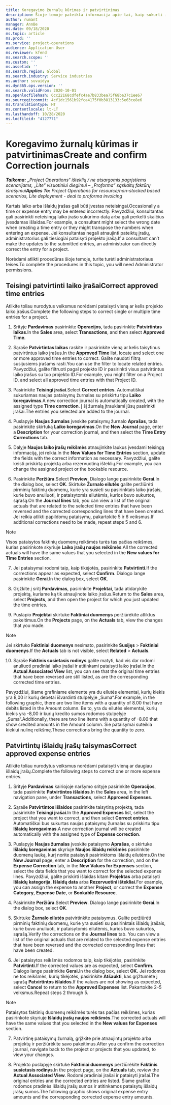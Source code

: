 ```yaml
---
title: Koregavimo žurnalų kūrimas ir patvirtinimas
description: Šioje temoje pateikta informacija apie tai, kaip sukurti ir patvirtinti koregavimo žurnalą.
author: rumant
manager: AnnBe
ms.date: 09/18/2020
ms.topic: article
ms.prod: ''
ms.service: project-operations
audience: Application User
ms.reviewer: kfend
ms.search.scope: ''
ms.custom: ''
ms.assetid: ''
ms.search.region: Global
ms.search.industry: Service industries
ms.author: suvaidya
ms.dyn365.ops.version: ''
ms.search.validFrom: 2020-10-01
ms.openlocfilehash: 6cc22168cdfefc4ae7b833bea75f68ba37c1ee67
ms.sourcegitcommit: 4cf1dc1561b92fca4175f0b3813133c5e63ce8e6
ms.translationtype: HT
ms.contentlocale: lt-LT
ms.lasthandoff: 10/28/2020
ms.locfileid: "4127771"
---
```

# <a name="create-and-confirm-correction-journals"></a><span data-ttu-id="6d93e-103">Koregavimo žurnalų kūrimas ir patvirtinimas</span><span class="sxs-lookup"><span data-stu-id="6d93e-103">Create and confirm Correction journals</span></span>

<span data-ttu-id="6d93e-104">_**Taikoma:** „Project Operations“ išteklių / ne atsargomis pagrįstiems scenarijams, „Lite“ visuotiniui diegimui – „Proforma“ sąskaitų faktūrų išrašymui_</span><span class="sxs-lookup"><span data-stu-id="6d93e-104">_**Applies To:** Project Operations for resource/non-stocked based scenarios, Lite deployment - deal to proforma invoicing_</span></span>

<span data-ttu-id="6d93e-105">Kartais laiko arba išlaidų įrašas gali būti įvestas neteisingai.</span><span class="sxs-lookup"><span data-stu-id="6d93e-105">Occasionally a time or expense entry may be entered incorrectly.</span></span> <span data-ttu-id="6d93e-106">Pavyzdžiui, konsultantas gali pasirinkti neteisingą laiko įrašo sukūrimo datą arba gali perkelti skaičius įvesdamas išlaidas.</span><span class="sxs-lookup"><span data-stu-id="6d93e-106">For example, a consultant might select the wrong date when creating a time entry or they might transpose the numbers when entering an expense.</span></span> <span data-ttu-id="6d93e-107">Jei konsultantas negali atnaujinti pateiktų įrašų, administratorius gali tiesiogiai pataisyti projekto įrašą.</span><span class="sxs-lookup"><span data-stu-id="6d93e-107">If a consultant can’t make the updates to the submitted entries, an administrator can directly correct the entry for a project.</span></span>

<span data-ttu-id="6d93e-108">Norėdami atlikti procedūras šioje temoje, turite turėti administratoriaus teises.</span><span class="sxs-lookup"><span data-stu-id="6d93e-108">To complete the procedures in this topic, you will need Administrator permissions.</span></span>

## <a name="correct-approved-time-entries"></a><span data-ttu-id="6d93e-109">Teisingi patvirtinti laiko įrašai</span><span class="sxs-lookup"><span data-stu-id="6d93e-109">Correct approved time entries</span></span>     

<span data-ttu-id="6d93e-110">Atlikite toliau nurodytus veiksmus norėdami pataisyti vieną ar kelis projekto laiko įrašus.</span><span class="sxs-lookup"><span data-stu-id="6d93e-110">Complete the following steps to correct single or multiple time entries for a project.</span></span>

1. <span data-ttu-id="6d93e-111">Srityje **Pardavimas** pasirinkite **Operacijos**, tada pasirinkite **Patvirtintas laikas**.</span><span class="sxs-lookup"><span data-stu-id="6d93e-111">In the **Sales** area, select **Transactions**, and then select **Approved Time**.</span></span> 

2. <span data-ttu-id="6d93e-112">Sąraše **Patvirtintas laikas** raskite ir pasirinkite vieną ar kelis taisytinus patvirtintus laiko įrašus.</span><span class="sxs-lookup"><span data-stu-id="6d93e-112">In the **Approved Time** list, locate and select one or more approved time entries to correct.</span></span> <span data-ttu-id="6d93e-113">Galite naudoti filtrą susijusiems įrašams rasti.</span><span class="sxs-lookup"><span data-stu-id="6d93e-113">You can use the filter to locate related entries.</span></span> <span data-ttu-id="6d93e-114">Pavyzdžiui, galite filtruoti pagal projekto ID ir pasirinkti visus patvirtintus laiko įrašus su tuo projekto ID.</span><span class="sxs-lookup"><span data-stu-id="6d93e-114">For example, you might filter on a Project ID, and select all approved time entries with that Project ID.</span></span>

3. <span data-ttu-id="6d93e-115">Pasirinkite **Teisingi įrašai**.</span><span class="sxs-lookup"><span data-stu-id="6d93e-115">Select **Correct entries**.</span></span> <span data-ttu-id="6d93e-116">Automatiškai sukuriamas naujas pataisymų žurnalas su priskirtu tipu **Laiko koregavimas**.</span><span class="sxs-lookup"><span data-stu-id="6d93e-116">A new correction journal is automatically created, with the assigned type **Time correction**.</span></span> <span data-ttu-id="6d93e-117">Į šį žurnalą įtraukiami jūsų pasirinkti įrašai.</span><span class="sxs-lookup"><span data-stu-id="6d93e-117">The entries you selected are added to the journal.</span></span> 

4. <span data-ttu-id="6d93e-118">Puslapyje **Naujas žurnalas** įveskite pataisymų žurnalo **Aprašas**, tada pasirinkite skirtuką **Laiko koregavimas**.</span><span class="sxs-lookup"><span data-stu-id="6d93e-118">On the **New Journal** page, enter a **Description** for your correction journal, and then select the **Time Entry Corrections** tab.</span></span>  

5. <span data-ttu-id="6d93e-119">Dalyje **Naujos laiko įrašų reikšmės** atnaujinkite laukus įvesdami teisingą informaciją, jei reikia.</span><span class="sxs-lookup"><span data-stu-id="6d93e-119">In the **New Values for Time Entries** section, update the fields with the correct information as necessary.</span></span> <span data-ttu-id="6d93e-120">Pavyzdžiui, galite keisti priskirtą projektą arba rezervuotiną išteklių.</span><span class="sxs-lookup"><span data-stu-id="6d93e-120">For example, you can change the assigned project or the bookable resource.</span></span>

6. <span data-ttu-id="6d93e-121">Pasirinkite **Peržiūra**.</span><span class="sxs-lookup"><span data-stu-id="6d93e-121">Select **Preview**.</span></span> <span data-ttu-id="6d93e-122">Dialogo lange pasirinkite **Gerai**.</span><span class="sxs-lookup"><span data-stu-id="6d93e-122">In the dialog box, select **OK**.</span></span> <span data-ttu-id="6d93e-123">Skirtuke **Žurnalo eilutės** galite peržiūrėti pirminių faktinių duomenų, kurie yra susieti su pasirinktais laiko įrašais, kurie buvo anuliuoti, ir pataisytomis eilutėmis, kurios buvo sukurtos, sąrašą.</span><span class="sxs-lookup"><span data-stu-id="6d93e-123">On the **Journal lines** tab, you can view a list of the original actuals that are related to the selected time entries that have been reversed and the corrected corresponding lines that have been created.</span></span> <span data-ttu-id="6d93e-124">Jei reikia atlikti papildomų pataisymų, pakartokite 5 ir 6 veiksmus.</span><span class="sxs-lookup"><span data-stu-id="6d93e-124">If additional corrections need to be made, repeat steps 5 and 6.</span></span> 

> [!NOTE]
> <span data-ttu-id="6d93e-125">Visos pataisytos faktinių duomenų reikšmės turės tas pačias reikšmes, kurias pasirinkote skyriuje **Laiko įrašų naujos reikšmės**.</span><span class="sxs-lookup"><span data-stu-id="6d93e-125">All the corrected actuals will have the same values that you selected in the **New values for Time Entries** section.</span></span>

7. <span data-ttu-id="6d93e-126">Jei pataisymai rodomi taip, kaip tikėjotės, pasirinkite **Patvirtinti**.</span><span class="sxs-lookup"><span data-stu-id="6d93e-126">If the corrections appear as expected, select **Confirm**.</span></span> <span data-ttu-id="6d93e-127">Dialogo lange pasirinkite **Gerai**.</span><span class="sxs-lookup"><span data-stu-id="6d93e-127">In the dialog box, select **OK**.</span></span>

8. <span data-ttu-id="6d93e-128">Grįžkite į sritį **Pardavimas**, pasirinkite **Projektai**, tada atidarykite projektą, kuriame ką tik atnaujinote laiko įrašus.</span><span class="sxs-lookup"><span data-stu-id="6d93e-128">Return to the **Sales** area, select **Projects**, and then open the project for which you just updated the time entries.</span></span> 

9. <span data-ttu-id="6d93e-129">Puslapio **Projektai** skirtuke **Faktiniai duomenys** peržiūrėkite atliktus pakeitimus.</span><span class="sxs-lookup"><span data-stu-id="6d93e-129">On the **Projects** page, on the **Actuals** tab, view the changes that you made.</span></span> 

> [!NOTE]
> <span data-ttu-id="6d93e-130">Jei skirtuko **Faktiniai duomenys** nesimato, pasirinkite **Susijęs** > **Faktiniai duomenys**.</span><span class="sxs-lookup"><span data-stu-id="6d93e-130">If the **Actuals** tab is not visible, select **Related** > **Actuals**.</span></span>  

10. <span data-ttu-id="6d93e-131">Sąraše **Faktinis susietasis rodinys** galite matyti, kad vis dar rodomi anuliuoti pradiniai laiko įrašai ir atitinkami pataisyti laiko įrašai.</span><span class="sxs-lookup"><span data-stu-id="6d93e-131">In the **Actual Associated View** list, you can see that the original time entries that have been reversed are still listed, as are the corresponding corrected time entries.</span></span> 

<span data-ttu-id="6d93e-132">Pavyzdžiui, šiame grafiniame elemente yra du eilutės elementai, kurių kiekis yra 8,00 ir kurių debetai išvardinti stulpelyje „Suma“.</span><span class="sxs-lookup"><span data-stu-id="6d93e-132">For example, in the following graphic, there are two line items with a quantity of 8.00 that have debits listed in the Amount column.</span></span> <span data-ttu-id="6d93e-133">Be to, yra du eilutės elementai, kurių kiekis yra -8,00 ir kurių kredito sumos rodomos stulpelyje „Suma“.</span><span class="sxs-lookup"><span data-stu-id="6d93e-133">Additionally, there are two line items with a quantity of -8.00 that show credited amounts in the Amount column.</span></span> <span data-ttu-id="6d93e-134">Šie pataisymai suteikia kiekiui nulinę reikšmę.</span><span class="sxs-lookup"><span data-stu-id="6d93e-134">These corrections bring the quantity to zero.</span></span>

 
## <a name="correct-approved-expense-entries"></a><span data-ttu-id="6d93e-135">Patvirtintų išlaidų įrašų taisymas</span><span class="sxs-lookup"><span data-stu-id="6d93e-135">Correct approved expense entries</span></span>

<span data-ttu-id="6d93e-136">Atlikite toliau nurodytus veiksmus norėdami pataisyti vieną ar daugiau išlaidų įrašų.</span><span class="sxs-lookup"><span data-stu-id="6d93e-136">Complete the following steps to correct one or more expense entries.</span></span> 

1. <span data-ttu-id="6d93e-137">Srityje **Pardavimas** kairiojoje naršymo srityje pasirinkite **Operacijos**, tada pasirinkite **Patvirtintos išlaidos**.</span><span class="sxs-lookup"><span data-stu-id="6d93e-137">In the **Sales** area, in the left navigation pane, under **Transactions**, select **Approved Expenses**.</span></span>

2. <span data-ttu-id="6d93e-138">Sąraše **Patvirtintos išlaidos** pasirinkite taisytiną projektą, tada pasirinkite **Teisingi įrašai**.</span><span class="sxs-lookup"><span data-stu-id="6d93e-138">In the **Approved Expenses** list, select the project that you want to correct, and then select **Correct entries**.</span></span> <span data-ttu-id="6d93e-139">Automatiškai bus sukurtas naujas pataisymų žurnalas su priskirtu tipu **Išlaidų koregavimas**.</span><span class="sxs-lookup"><span data-stu-id="6d93e-139">A new correction journal will be created automatically with the assigned type of **Expense correction**.</span></span> 

3. <span data-ttu-id="6d93e-140">Puslapyje **Naujas žurnalas** įveskite pataisymo **Aprašas**, o skirtuke **Išlaidų koregavimas** skyriuje **Naujos išlaidų reikšmės** pasirinkite duomenų lauką, kurį norite pataisyti pasirinktoms išlaidų eilutėms.</span><span class="sxs-lookup"><span data-stu-id="6d93e-140">On the **New Journal** page, enter a **Description** for the correction, and on the **Expense Correction** tab, in the **New Values for Expenses** section, select the data fields that you want to correct for the selected expense lines.</span></span> <span data-ttu-id="6d93e-141">Pavyzdžiui, galite priskirti išlaidas kitam **Projektas** arba pataisyti **Išlaidų kategorija**, **Išlaidų data** arba **Rezervuotini ištekliai**.</span><span class="sxs-lookup"><span data-stu-id="6d93e-141">For example, you can assign the expense to another **Project**, or correct the **Expense Category**, **Expense Date**, or **Bookable Resource**.</span></span>

4. <span data-ttu-id="6d93e-142">Pasirinkite **Peržiūra**.</span><span class="sxs-lookup"><span data-stu-id="6d93e-142">Select **Preview**.</span></span> <span data-ttu-id="6d93e-143">Dialogo lange pasirinkite **Gerai**.</span><span class="sxs-lookup"><span data-stu-id="6d93e-143">In the dialog box, select **OK**.</span></span> 

5. <span data-ttu-id="6d93e-144">Skirtuke **Žurnalo eilutės** patvirtinkite pataisymus. Galite peržiūrėti pirminių faktinių duomenų, kurie yra susieti su pasirinktais išlaidų įrašais, kurie buvo anuliuoti, ir pataisytomis eilutėmis, kurios buvo sukurtos, sąrašą.</span><span class="sxs-lookup"><span data-stu-id="6d93e-144">Verify the corrections on the **Journal lines** tab. You can view a list of the original actuals that are related to the selected expense entries that have been reversed and the corrected corresponding lines that have been created.</span></span>

6. <span data-ttu-id="6d93e-145">Jei pataisytos reikšmės rodomos taip, kaip tikėjotės, pasirinkite **Patvirtinti**.</span><span class="sxs-lookup"><span data-stu-id="6d93e-145">If the corrected values are as expected, select **Confirm**.</span></span> <span data-ttu-id="6d93e-146">Dialogo lange pasirinkite **Gerai.**</span><span class="sxs-lookup"><span data-stu-id="6d93e-146">In the dialog box, select **OK.**</span></span> <span data-ttu-id="6d93e-147">Jei rodomos ne tos reikšmės, kurių tikėjotės, pasirinkite **Atšaukti**, kas grįžtumėte į sąrašą **Patvirtintos išlaidos**.</span><span class="sxs-lookup"><span data-stu-id="6d93e-147">If the values are not showing as expected, select **Cancel** to return to the **Approved Expenses** list.</span></span> <span data-ttu-id="6d93e-148">Pakartokite 2–5 veiksmus.</span><span class="sxs-lookup"><span data-stu-id="6d93e-148">Repeat steps 2 through 5.</span></span> 

> [!NOTE]
> <span data-ttu-id="6d93e-149">Pataisytos faktinių duomenų reikšmės turės tas pačias reikšmes, kurias pasirinkote skyriuje **Išlaidų įrašų naujos reikšmės**.</span><span class="sxs-lookup"><span data-stu-id="6d93e-149">The corrected actuals will have the same values that you selected in the **New values for Expenses** section.</span></span>

7. <span data-ttu-id="6d93e-150">Patvirtinę pataisymų žurnalą, grįžkite prie atnaujintų projekto arba projektų ir peržiūrėkite savo pakeitimus.</span><span class="sxs-lookup"><span data-stu-id="6d93e-150">After you confirm the correction journal, navigate back to the project or projects that you updated, to view your changes.</span></span>  

8. <span data-ttu-id="6d93e-151">Projekto puslapyje skirtuke **Faktiniai duomenys** peržiūrėkite **Faktinis susietasis rodinys**.</span><span class="sxs-lookup"><span data-stu-id="6d93e-151">In the project page, on the **Actuals** tab, review the **Actual Associated View**.</span></span> <span data-ttu-id="6d93e-152">Rodomi pradiniai įrašai ir pataisyti įrašai.</span><span class="sxs-lookup"><span data-stu-id="6d93e-152">The original entries and the corrected entries are listed.</span></span> <span data-ttu-id="6d93e-153">Šiame grafike rodomos pradinės išlaidų įrašų sumos ir atitinkamos pataisytų išlaidų įrašų sumos.</span><span class="sxs-lookup"><span data-stu-id="6d93e-153">The following graphic shows original expense entry amounts and the corresponding corrected expense entry amounts.</span></span> 


